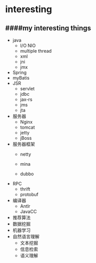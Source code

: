 # interesting
####my interesting things
---
- java
  - I/O NIO
  - multiple thread
  - xml
  - jni
  - jmx
- Spring
- myBatis
- JSR
  - servlet
  - jdbc
  - jax-rs
  - jms
  - jta
- 服务器
  - Nginx
  - tomcat
  - jetty
  - jBoss
- 服务器框架
  - netty
  - mina
  
  - dubbo
- RPC
  - thrift
  - protobuf
- 编译器
  - Antlr
  - JavaCC
- 推荐算法
- 数据挖掘
- 机器学习
- 自然语言理解
  - 文本挖掘
  - 信息检索
  - 语义理解